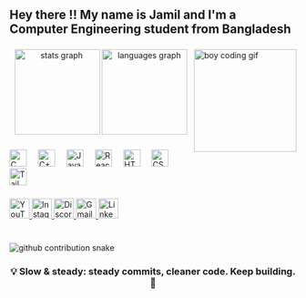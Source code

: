 <h2 align="left">Hey there !! My name is Jamil and I'm a Computer Engineering student from Bangladesh</h2>

###

<!-- Boy Coding GIF -->
<img align="right" height="180" src="https://media.giphy.com/media/fkZukR450RQ1qnGaq9/giphy.gif" alt="boy coding gif" />

###

<div align="center">
  <img src="https://github-readme-stats.vercel.app/api?username=hey-jamil&show_icons=true&include_all_commits=true&count_private=true&theme=radical" height="150" alt="stats graph" />
  <img src="https://github-readme-stats.vercel.app/api/top-langs?username=hey-jamil&layout=compact&card_width=320&langs_count=6&theme=radical" height="150" alt="languages graph" />
</div>

###

<div align="left">
  <img src="https://cdn.jsdelivr.net/gh/devicons/devicon/icons/c/c-original.svg" height="30" alt="C" />
  <img width="12"/>
  <img src="https://cdn.jsdelivr.net/gh/devicons/devicon/icons/cplusplus/cplusplus-original.svg" height="30" alt="C++" />
  <img width="12"/>
  <img src="https://cdn.jsdelivr.net/gh/devicons/devicon/icons/javascript/javascript-original.svg" height="30" alt="JavaScript" />
  <img width="12"/>
  <img src="https://cdn.jsdelivr.net/gh/devicons/devicon/icons/react/react-original.svg" height="30" alt="React" />
  <img width="12"/>
  <img src="https://cdn.jsdelivr.net/gh/devicons/devicon/icons/html5/html5-original.svg" height="30" alt="HTML5" />
  <img width="12"/>
  <img src="https://cdn.jsdelivr.net/gh/devicons/devicon/icons/css3/css3-original.svg" height="30" alt="CSS3" />
  <img width="12"/>
  <img src="https://www.vectorlogo.zone/logos/tailwindcss/tailwindcss-icon.svg" height="30" alt="Tailwind" />
</div>

###

<div align="left">
  <a href="https://youtube.com/YOUR_CHANNEL" target="_blank">
    <img src="https://img.shields.io/static/v1?message=YouTube&logo=youtube&style=for-the-badge&color=FF0000" height="35" alt="YouTube" />
  </a>
  <a href="https://instagram.com/YOUR_INSTAGRAM" target="_blank">
    <img src="https://img.shields.io/static/v1?message=Instagram&logo=instagram&style=for-the-badge&color=E4405F" height="35" alt="Instagram" />
  </a>
  <a href="https://discord.gg/YOUR_DISCORD" target="_blank">
    <img src="https://img.shields.io/static/v1?message=Discord&logo=discord&style=for-the-badge&color=7289DA" height="35" alt="Discord" />
  </a>
  <a href="mailto:YOUR_EMAIL@gmail.com" target="_blank">
    <img src="https://img.shields.io/static/v1?message=Gmail&logo=gmail&style=for-the-badge&color=D14836" height="35" alt="Gmail" />
  </a>
  <a href="https://linkedin.com/in/YOUR_LINKEDIN" target="_blank">
    <img src="https://img.shields.io/static/v1?message=LinkedIn&logo=linkedin&style=for-the-badge&color=0077B5" height="35" alt="LinkedIn" />
  </a>
</div>

###

<br clear="both">

<!-- Snake animation -->
<picture>
  <source media="(prefers-color-scheme: dark)" srcset="https://raw.githubusercontent.com/hey-jamil/hey-jamil/output/github-contribution-grid-snake-dark.svg" />
  <source media="(prefers-color-scheme: light)" srcset="https://raw.githubusercontent.com/hey-jamil/hey-jamil/output/github-contribution-grid-snake.svg" />
  <img alt="github contribution snake" src="https://raw.githubusercontent.com/hey-jamil/hey-jamil/output/github-contribution-grid-snake.svg" />
</picture>

###

<h3 align="center">💡 Slow & steady: steady commits, cleaner code. Keep building. 🚀</h3>
